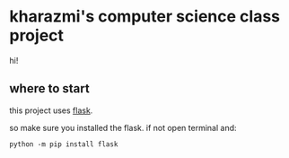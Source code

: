 # kharazmi's computer science class project
hi!

## where to start 
this project uses [flask](https://flask.palletsprojects.com/en/2.0.x/).

so make sure you installed the flask. if not open terminal and:

`python -m pip install flask`
